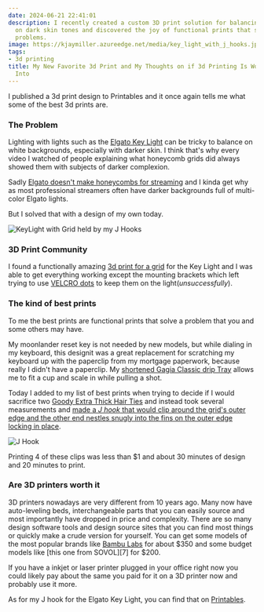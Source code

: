 ```yaml
---
date: 2024-06-21 22:41:01
description: I recently created a custom 3D print solution for balancing lighting
  on dark skin tones and discovered the joy of functional prints that solve everyday
  problems.
image: https://kjaymiller.azureedge.net/media/key_light_with_j_hooks.jpeg
tags:
- 3d printing
title: My New Favorite 3d Print and My Thoughts on if 3d Printing Is Worth Getting
  Into
---
```


I published a 3d print design to Printables and it once again tells me what some of the best 3d prints are.

### The Problem

Lighting with lights such as the [Elgato Key Light][1] can be tricky to balance on white backgrounds, especially with darker skin. I think that's why every video I watched of people explaining what honeycomb grids did always showed them with subjects of darker complexion.

Sadly [Elgato doesn't make honeycombs for streaming](https://www.reddit.com/r/elgato/comments/snt74d/honeycomb_grid_for_key_lights/) and I kinda get why as most professional streamers often have darker backgrounds full of multi-color Elgato lights.

But I solved that with a design of my own today.

![KeyLight with Grid held by my J Hooks](https://kjaymiller.azureedge.net/media/key_light_with_j_hooks.jpeg)

### 3D Print Community

I found a functionally amazing [3d print for a grid][2] for the Key Light and I was able to get everything working except the mounting brackets which left trying to use [VELCRO dots][3] to keep them on the light(_unsuccessfully_).

### The kind of best prints

To me the best prints are functional prints that solve a problem that you and some others may have.

My moonlander reset key is not needed by new models, but while dialing in my keyboard, this designit was a great replacement for scratching my keyboard up with the paperclip from my mortgage paperwork, because really I didn't have a paperclip. My [shortened Gagia Classic drip Tray][4] allows me to fit a cup and scale in while pulling a shot.

Today I added to my list of best prints when trying to decide if I would sacrifice two [Goody Extra Thick Hair Ties][5] and instead took several measurements and [made a _J hook_ that would clip around the grid's outer edge and the other end nestles snugly into the fins on the outer edge locking in place][0].

![J Hook](https://kjaymiller.azureedge.net/media/j-hook-3d-print.jpeg)

Printing 4 of these clips was less than $1 and about 30 minutes of design and 20 minutes to print.

### Are 3D printers worth it

3D printers nowadays are very different from 10 years ago. Many now have auto-leveling beds, interchangeable parts that you can easily source and most importantly have dropped in price and complexity. There are so many design software tools and design source sites that you can find most things or quickly make a crude version for yourself. You can get some models of the most popular brands like [Bambu Labs][6] for about $350 and some budget models like [this one from SOVOL][7] for $200.

If you have a inkjet or laser printer plugged in your office right now you could likely pay about the same you paid for it on a 3D printer now and probably use it more.

As for my J hook for the Elgato Key Light, you can find that on [Printables][0].

[0]: https://www.printables.com/model/919644-elgato-key-light-diffusion-grid-clamps
[1]: https://www.elgato.com/us/en/p/key-light
[2]: https://www.printables.com/model/759276-elgato-keylight-grid
[3]: https://amzn.to/3VRLaP8
[4]: https://www.printables.com/model/365251-gaggia-classic-slim-drip-tray
[5]: https://amzn.to/3KTqfoz
[6]: https://store.bambulab.com/products/a1-mini
